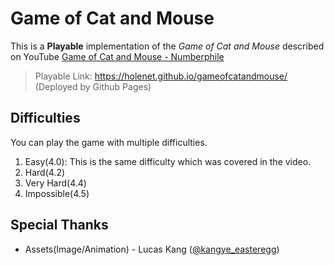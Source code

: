 # Game of Cat and Mouse

This is a **Playable** implementation of the _Game of Cat and Mouse_ described on YouTube [Game of Cat and Mouse - Numberphile](https://youtu.be/vF_-ob9vseM?si=SchSmNfHrSd1WViD)

> Playable Link: https://holenet.github.io/gameofcatandmouse/ (Deployed by Github Pages)

## Difficulties

You can play the game with multiple difficulties.

1. Easy(4.0): This is the same difficulty which was covered in the video.
2. Hard(4.2)
3. Very Hard(4.4)
4. Impossible(4.5)

## Special Thanks

- Assets(Image/Animation) - Lucas Kang ([@kangye_easteregg](https://www.instagram.com/kangye_easteregg))

